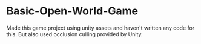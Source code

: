 # Basic-Open-World-Game
Made this game project using unity assets and haven't written any code for this. But also used occlusion culling provided by Unity.
